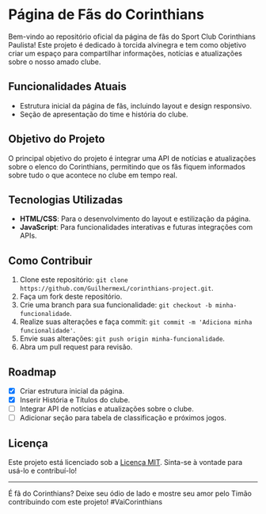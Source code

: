 # Página de Fãs do Corinthians

Bem-vindo ao repositório oficial da página de fãs do Sport Club Corinthians Paulista! Este projeto é dedicado à torcida alvinegra e tem como objetivo criar um espaço para compartilhar informações, notícias e atualizações sobre o nosso amado clube.

## Funcionalidades Atuais
- Estrutura inicial da página de fãs, incluindo layout e design responsivo.
- Seção de apresentação do time e história do clube.

## Objetivo do Projeto
O principal objetivo do projeto é integrar uma API de notícias e atualizações sobre o elenco do Corinthians, permitindo que os fãs fiquem informados sobre tudo o que acontece no clube em tempo real.

## Tecnologias Utilizadas
- **HTML/CSS**: Para o desenvolvimento do layout e estilização da página.
- **JavaScript**: Para funcionalidades interativas e futuras integrações com APIs.

## Como Contribuir
1. Clone este repositório: `git clone https://github.com/GuilhermexL/corinthians-project.git`.
2. Faça um fork deste repositório.
3. Crie uma branch para sua funcionalidade: `git checkout -b minha-funcionalidade`.
4. Realize suas alterações e faça commit: `git commit -m 'Adiciona minha funcionalidade'`.
5. Envie suas alterações: `git push origin minha-funcionalidade`.
6. Abra um pull request para revisão.

## Roadmap
- [x] Criar estrutura inicial da página.
- [x] Inserir História e Títulos do clube.
- [ ] Integrar API de notícias e atualizações sobre o clube.
- [ ] Adicionar seção para tabela de classificação e próximos jogos.

## Licença
Este projeto está licenciado sob a [Licença MIT](LICENSE). Sinta-se à vontade para usá-lo e contribuí-lo!

---
É fã do Corinthians? Deixe seu ódio de lado e mostre seu amor pelo Timão contribuindo com este projeto! #VaiCorinthians

